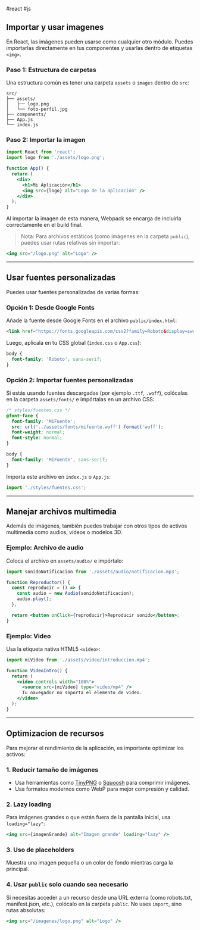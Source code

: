 #react #js

## Importar y usar imagenes

En React, las imágenes pueden usarse como cualquier otro módulo. Puedes importarlas directamente en tus componentes y usarlas dentro de etiquetas `<img>`.

### Paso 1: Estructura de carpetas

Una estructura común es tener una carpeta `assets` o `images` dentro de `src`:

```
src/
├── assets/
│   ├── logo.png
│   └── foto-perfil.jpg
├── components/
├── App.js
└── index.js
```

### Paso 2: Importar la imagen

```jsx
import React from 'react';
import logo from './assets/logo.png';

function App() {
  return (
    <div>
      <h1>Mi Aplicación</h1>
      <img src={logo} alt="Logo de la aplicación" />
    </div>
  );
}
```

Al importar la imagen de esta manera, Webpack se encarga de incluirla correctamente en el build final.

> Nota: Para archivos estáticos (como imágenes en la carpeta `public`), puedes usar rutas relativas sin importar:
```jsx
<img src="/logo.png" alt="Logo" />
```

---

## Usar fuentes personalizadas

Puedes usar fuentes personalizadas de varias formas:

### Opción 1: Desde Google Fonts

Añade la fuente desde Google Fonts en el archivo `public/index.html`:

```html
<link href="https://fonts.googleapis.com/css2?family=Roboto&display=swap" rel="stylesheet">
```

Luego, aplícala en tu CSS global (`index.css` o `App.css`):

```css
body {
  font-family: 'Roboto', sans-serif;
}
```

### Opción 2: Importar fuentes personalizadas

Si estás usando fuentes descargadas (por ejemplo `.ttf`, `.woff`), colócalas en la carpeta `assets/fonts/` e impórtalas en un archivo CSS:

```css
/* styles/fuentes.css */
@font-face {
  font-family: 'MiFuente';
  src: url('../assets/fonts/mifuente.woff') format('woff');
  font-weight: normal;
  font-style: normal;
}

body {
  font-family: 'MiFuente', sans-serif;
}
```

Importa este archivo en `index.js` o `App.js`:
```jsx
import './styles/fuentes.css';
```

---

## Manejar archivos multimedia

Además de imágenes, también puedes trabajar con otros tipos de activos multimedia como audios, vídeos o modelos 3D.

### Ejemplo: Archivo de audio

Coloca el archivo en `assets/audio/` e impórtalo:

```jsx
import sonidoNotificacion from './assets/audio/notificacion.mp3';

function Reproductor() {
  const reproducir = () => {
    const audio = new Audio(sonidoNotificacion);
    audio.play();
  };

  return <button onClick={reproducir}>Reproducir sonido</button>;
}
```

### Ejemplo: Video

Usa la etiqueta nativa HTML5 `<video>`:

```jsx
import miVideo from './assets/video/introduccion.mp4';

function VideoIntro() {
  return (
    <video controls width="100%">
      <source src={miVideo} type="video/mp4" />
      Tu navegador no soporta el elemento de video.
    </video>
  );
}
```

---

## Optimizacion de recursos

Para mejorar el rendimiento de la aplicación, es importante optimizar los activos:

### 1. Reducir tamaño de imágenes
- Usa herramientas como [TinyPNG](https://tinypng.com/) o [Squoosh](https://squoosh.app/) para comprimir imágenes.
- Usa formatos modernos como WebP para mejor compresión y calidad.

### 2. Lazy loading
Para imágenes grandes o que están fuera de la pantalla inicial, usa `loading="lazy"`:

```jsx
<img src={imagenGrande} alt="Imagen grande" loading="lazy" />
```

### 3. Uso de placeholders
Muestra una imagen pequeña o un color de fondo mientras carga la principal.

### 4. Usar `public` solo cuando sea necesario
Si necesitas acceder a un recurso desde una URL externa (como robots.txt, manifest.json, etc.), colócalo en la carpeta `public`. No uses `import`, sino rutas absolutas:

```jsx
<img src="/imagenes/logo.png" alt="Logo" />
```
